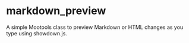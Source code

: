 markdown_preview
================

A simple Mootools class to preview Markdown or HTML changes as you type using showdown.js.
